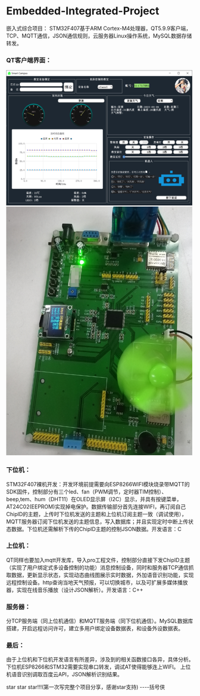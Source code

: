 # Embedded-Integrated-Project
嵌入式综合项目：
  STM32F407基于ARM Cortex-M4处理器，QT5.9.9客户端，TCP、MQTT通信，JSON通信规则，云服务器Linux操作系统，MySQL数据存储转发。
### QT客户端界面：
  <img src="res/qt.png" width="500px"> <img src="res/stm.jpg" width="500px">
  
### 下位机：
  STM32F407裸机开发：开发环境前提需要向ESP8266WIFI模块烧录带MQTT的SDK固件，控制部分有三个led、fan（PWM调节，定时器TIM控制）、beep,tem、hum（DHT11）在OLED显示屏（I2C）显示，并具有按键菜单，AT24C02(EEPROM)实现掉电保护。数据传输部分首先连接WIFI，再订阅自己ChipID的主题，上传时下位机发送的主题和上位机订阅主题一致（调试使用），MQTT服务器订阅下位机发送的主题信息，写入数据库；并且实现定时中断上传状态数据。下位机还需解析下传的ChipID主题的控制JSON数据。开发语言：C

### 上位机：
  QT同样也要加入mqtt开发库，导入pro工程文件，控制部分直接下发ChipID主题（实现了用户绑定式多设备控制的功能）消息控制设备，同时和服务器TCP通信抓取数据，更新显示状态，实现动态曲线图展示实时数据，外加语音识别功能，实现远程控制设备。http查询当地天气预报，可以切换城市，以及可扩展多媒体播放器，实现在线音乐播放（设计JSON解析）。开发语言：C++

### 服务器：
  分TCP服务端（同上位机通信）和MQTT服务端（同下位机通信）。MySQL数据库搭建，开启远程访问许可，建立多用户绑定设备数据表，和设备外设数据表。

### 最后：
  由于上位机和下位机开发语言有所差异，涉及到的相关函数接口各异，具体分析。
  下位机ESP8266和STM32需要实现串口转发，调试AT使得能够连上WIFI。
  上位机语音识别调取百度云API，JSON解析识别结果。

star star star!!!(第一次写完整个项目分享，感谢star支持)
                                          ----括号侠
